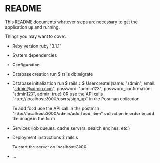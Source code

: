 # README

This README documents whatever steps are necessary to get the
application up and running.

Things you may want to cover:

* Ruby version
    ruby "3.1.1"
* System dependencies

* Configuration

* Database creation
    run $ rails db:migrate
* Database initialization
    run  $ rails c 
    $ User.create!(name: "admin", email: "admin@admin.com", password: "admin123", password_confirmation: "admin123", admin: true)
    OR use the API calls "http://localhost:3000/users/sign_up" in the Postman collection

    To add food use the API call in the postman "http://localhost:3000/admin/add_food_item" collection in order to add the image in the form


* Services (job queues, cache servers, search engines, etc.)

* Deployment instructions
    $ rails s 

    To start the server on localhost:3000
* ...
